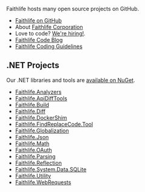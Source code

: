 
Faithlife hosts many open source projects on GitHub.

* [Faithlife on GitHub](https://github.com/Faithlife)
* About [Faithlife Corporation](https://faithlife.com/about)
* Love to code? [We're hiring!](https://faithlife.com/jobs/SoftwareDeveloper).
* [Faithlife Code Blog](http://faithlife.codes/blog/)
* [Faithlife Coding Guidelines](https://github.com/Faithlife/CodingGuidelines)

## .NET Projects

Our .NET libraries and tools are [available on NuGet](https://www.nuget.org/profiles/Faithlife).

* [Faithlife.Analyzers](https://github.com/Faithlife/FaithlifeAnalyzers)
* [Faithlife.ApiDiffTools](https://github.com/Faithlife/FaithlifeApiDiffTools)
* [Faithlife.Build](https://faithlife.github.io/FaithlifeBuild/)
* [Faithlife.Diff](https://faithlife.github.io/FaithlifeDiff/)
* [Faithlife.DockerShim](https://faithlife.github.io/FaithlifeDockerShim/)
* [Faithlife.FindReplaceCode.Tool](https://github.com/Faithlife/FindReplaceCode)
* [Faithlife.Globalization](https://faithlife.github.io/FaithlifeGlobalization/)
* [Faithlife.Json](https://faithlife.github.io/FaithlifeJson/)
* [Faithlife.Math](https://faithlife.github.io/FaithlifeMath/)
* [Faithlife.OAuth](https://faithlife.github.io/FaithlifeOAuth/)
* [Faithlife.Parsing](https://faithlife.github.io/Parsing/)
* [Faithlife.Reflection](https://faithlife.github.io/FaithlifeReflection/)
* [Faithlife.System.Data.SQLite](https://github.com/Faithlife/System.Data.SQLite)
* [Faithlife.Utility](https://faithlife.github.io/FaithlifeUtility/)
* [Faithlife.WebRequests](https://faithlife.github.io/FaithlifeWebRequests/)
